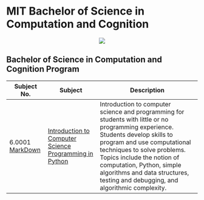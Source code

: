 # MIT Bachelor of Science in Computation and Cognition

<p align="center">
  <img src="https://miro.medium.com/max/970/0*OKnC0ZwyQ6Onmg_Q.jpg">
</p>


## Bachelor of Science in Computation and Cognition Program

| Subject No.      | Subject | Description |
| ----------- | ----------- | ----------- |
| 6.0001 [MarkDown](6.0001)      | [Introduction to Computer Science Programming in Python](https://ocw.mit.edu/courses/electrical-engineering-and-computer-science/6-0001-introduction-to-computer-science-and-programming-in-python-fall-2016/)       | Introduction to computer science and programming for students with little or no programming experience. Students develop skills to program and use computational techniques to solve problems. Topics include the notion of computation, Python, simple algorithms and data structures, testing and debugging, and algorithmic complexity.       |

